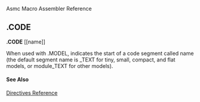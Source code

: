 Asmc Macro Assembler Reference

## .CODE

**.CODE** [[name]]

When used with .MODEL, indicates the start of a code segment called name (the default segment name is _TEXT for tiny, small, compact, and flat models, or module_TEXT for other models).

#### See Also

[Directives Reference](readme.md)